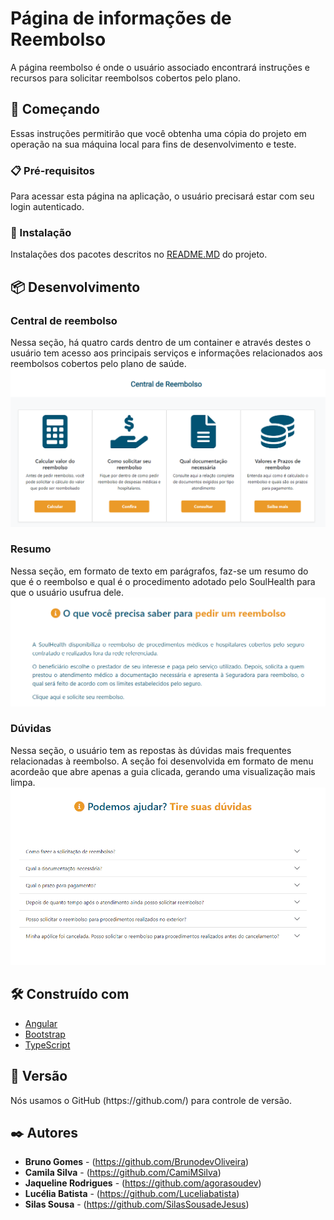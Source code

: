 # Página de informações de Reembolso

<p>A página reembolso é onde o usuário associado encontrará instruções e recursos para solicitar reembolsos cobertos pelo plano.</p>

## 🚀 Começando

Essas instruções permitirão que você obtenha uma cópia do projeto em operação na sua máquina local para fins de desenvolvimento e teste.

### 📋 Pré-requisitos

<p>Para acessar esta página na aplicação, o usuário precisará estar com seu login autenticado.</p>

### 🔧 Instalação

<p>Instalações dos pacotes descritos no <a href="/README.md">README.MD</a> do projeto.</p>

## 📦 Desenvolvimento

### Central de reembolso

Nessa seção, há quatro cards dentro de um container e através destes o usuário tem acesso aos principais serviços e informações relacionados aos reembolsos cobertos pelo plano de saúde.
</br>
<img src="../documentation/assets/central-reembolso.png">

### Resumo

Nessa seção, em formato de texto em parágrafos, faz-se um resumo do que é o reembolso e qual é o procedimento adotado pelo SoulHealth para que o usuário usufrua dele.
</br>
<img src="../documentation/assets/resumo.png">

### Dúvidas

Nessa seção, o usuário tem as repostas às dúvidas mais frequentes relacionadas à reembolso. A seção foi desenvolvida em formato de menu acordeão que abre apenas a guia clicada, gerando uma visualização mais limpa.
</br>
<img src="../documentation/assets/duvidas.png">

## 🛠️ Construído com

- [Angular](https://angular.io/)
- [Bootstrap](https://getbootstrap.com/docs/5.1/getting-started/introduction/)
- [TypeScript](https://www.typescriptlang.org/)

## 📌 Versão

<p>Nós usamos o GitHub (https://github.com/) para controle de versão. </p>

## ✒️ Autores

- **Bruno Gomes** - (https://github.com/BrunodevOliveira)
- **Camila Silva** - (https://github.com/CamiMSilva)
- **Jaqueline Rodrigues** - (https://github.com/agorasoudev)
- **Lucélia Batista** - (https://github.com/Luceliabatista)
- **Silas Sousa** - (https://github.com/SilasSousadeJesus)
